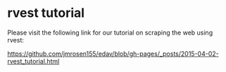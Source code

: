 # rvest tutorial

Please visit the following link for our tutorial on scraping the web using rvest:

<https://github.com/jmrosen155/edav/blob/gh-pages/_posts/2015-04-02-rvest_tutorial.html>
